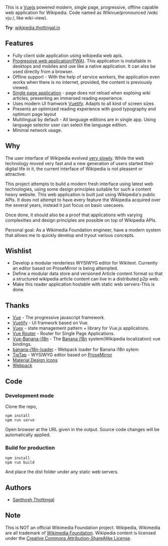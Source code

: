 This is a [Vuejs](https://vuejs.org) powered modern, single page, progressive, offline capable web application for Wikipedia. Code named as Wikivue(pronounced /wɪkɪ vjuː/, like wiki-view).

**Try**: [wikipedia.thottingal.in](https://wikipedia.thottingal.in)

## Features

* Fully client side application using wikipedia web apis.
* [Progressive web application(PWA)](https://en.wikipedia.org/wiki/Progressive_web_applications). This application is installable in desktops and mobiles and use like a native application. It can also be used directly from a browser.
* Offline support - With the help of service workers, the application even works when there is no internet, provided, the content is previously viewed.
* [Single page application](https://en.wikipedia.org/wiki/Single-page_application) - page does not reload when exploing wiki articles, presenting an immersed reading experience.
* Uses modern UI framwork [Vuetify](https://vuetifyjs.com).  Adapts to all kind of screen sizes
* Presents an optimized reading experience with good typography and optimum page layout
* Multilingual by default - All language editions are in single app. Using language selector user can select the language edition.
* Minimal network usage.

## Why

The user interface of Wikipedia evolved [very slowly](https://www.versionmuseum.com/history-of/wikipedia-website). While the web technology
moved very fast and a new generation of users started their digital life in it, the current interface of Wikipedia is not pleasent or attractive.

This project attempts to build a modern fresh interface using latest web technologies, using some design principles suitable for such a content heavy website.
This web application is built just using Wikipedia's public APIs. It does not attempt to have every feature the Wikipedia acquired over the several years, instead it just focus on basic usecases.

Once done, it should also be a proof that applications with varying complexities and design principles are possible on top of Wikipedia APIs.

Personal goal: As a Wikimedia Foundation engineer, have a modern system that allows me to quickly develop and tryout various concepts.

## Wishlist

* Develop a modular renderless WYSIWYG editor for Wikitext. Currently an editor based on ProseMirror is being attempted.
* Define a modular data store and versioned Article content format so that a structured wikipedia article content can live in a distributed p2p web.
* Make this reader application hostable with static web servers-This is done.

## Thanks

* [Vue](https://vuejs.org/) - The progressive javascript framework.
* [Vuetify](https://vuejs.org) - UI framwork based on Vue.
* [Vuex](https://vuex.vuejs.org/) - state management pattern + library for Vue.js applications.
* [Vue Router](https://router.vuejs.org/) - Router for Single Page Applications.
* [Vue-Banana-i18n](https://github.com/santhoshtr/vue-banana-i18n) - The [Banana i18n](https://github.com/wikimedia/banana-**i18n**) system(Wikipedia localization) vue bindings.
* [banana-i18n-loader](https://github.com/santhoshtr/banana-i18n-loader) - Webpack loader for Banana i18n sytem
* [TipTap](https://tiptap.scrumpy.io/) - WYSIWYG editor based on [ProseMirror](https://prosemirror.net/)
* [Material Design Icons](https://materialdesignicons.com/)
* [Webpack](https://webpack.js.org/)

## Code

### Development mode

Clone the repo,

```lang=bash
npm install
npm run serve
```

Open browser at the URL given in the output. Source code changes will be automatically applied.

### Build for production

```lang=bash
npm install
npm run build
```

And place the dist folder under any static web servers.

## Authors

* [Santhosh Thottingal](https://thottingal.in)

## Note

This is NOT an official Wikimedia Foundation project. Wikipedia, Wikimedia are all trademark of [Wikimedia Foundation](https://www.wikimediafoundation.org/). Wikipedia content is licensed under  the [Creative Commons Attribution-ShareAlike License](https://en.wikipedia.org/wiki/Wikipedia:Text_of_Creative_Commons_Attribution-ShareAlike_3.0_Unported_License).
